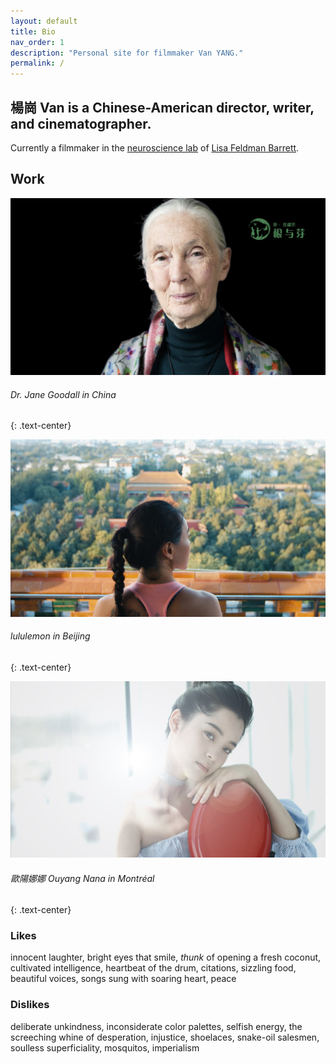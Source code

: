 ```yaml
---
layout: default
title: Bio
nav_order: 1
description: "Personal site for filmmaker Van YANG."
permalink: /
---
```


## 楊崗 Van is a Chinese-American director, writer, and cinematographer.

Currently a filmmaker in the [neuroscience lab](https://www.affective-science.org/) of [Lisa Feldman Barrett](https://lisafeldmanbarrett.com/).


## Work
![](gallery/janegoodallweb1.jpg)
###### Dr. Jane Goodall in China 
{: .text-center}



![](gallery/lululemonCherry6.jpg)
###### lululemon in Beijing 
{: .text-center}



![](gallery/nanaelegant2.jpg)
###### 歐陽娜娜 Ouyang Nana in  Montréal
{: .text-center}


### Likes
innocent laughter, bright eyes that smile, *thunk* of opening a fresh coconut, cultivated intelligence, heartbeat of the drum, citations, sizzling food, beautiful voices, songs sung with soaring heart, peace

### Dislikes
deliberate unkindness, inconsiderate color palettes, selfish energy, the screeching whine of desperation, injustice, shoelaces, snake-oil salesmen, soulless superficiality, mosquitos, imperialism
